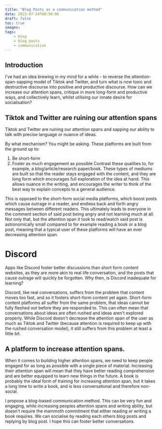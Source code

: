 ```yaml
---
title: "Blog Posts as a communication method"
date: 2023-07-24T00:50:06
draft: false
toc: true
images:
tags:
    - blog
    - blog posts
    - communication
---
```


## Introduction
I've had an idea brewing in my mind for a while - to reverse the attention-span-sapping model of Tiktok and Twitter, and turn what is now toxic and destructive discourse into positive and productive discourse. How can we increase our attention spans, critique in more long-form and productive ways, and collectively learn, whilst utilising our innate desire for socialisation?

## Tiktok and Twitter are ruining our attention spans
Tiktok and Twitter are ruining our attention spans and sapping our ability to talk with precise language or nuance of ideas.

By what mechanism? You might be asking. These platforms are built from the ground up to:
1. Be short-form
2. Foster as much engagement as possible
Contrast these qualities to, for example, a blog/article/research paper/book. These types of mediums are built so that the reader stays engaged with the content, and they are long form which encourages full exploration of the idea at hand. This allows nuance in the writing, and encourages the writer to think of the best way to explain concepts to a general audience.

This is opposed to the short-form social media platforms, which boost posts which cause outrage in a reader, and endless back and forth angry messages between different readers. This ultimately leads to everyone in the comment section of said post being angry and not learning much at all. Not only that, but the attention span it took to read/watch said post is astronomically small compared to for example reading a book or a blog post, meaning that a typical user of these platforms will have an ever decreasing attention span.

# Discord
Apps like Discord foster better discussions than short form content websites, as they are more akin to real life conversation, and the posts that cause outrage will quickly be forgotten. Why then, is Discord inadequate for learning?

Discord, like real conversations, suffers from the problem that content moves too fast, and so it fosters short-form content yet again. Short-form content platforms all suffer from the same problem, that ideas cannot be fully fleshed out before they are responded to. This can often mean that conversations about ideas are often rushed and ideas aren't explored properly. While Discord doesn't decrease the attention span of the user as much as Tiktok and Twitter (because attention is required to keep up with the rushed conversation model), it still suffers from this problem at least a little bit.

## A platform to increase attention spans.
When it comes to building higher attention spans, we need to keep people engaged for as long as possible with a single piece of material. Increasing their attention span will mean that they have better reading comprehension and are better equipped to learn new things in the future. A book is probably the ideal form of training for increasing attention span, but it takes a long time to write a book, and is less conversational and therefore non-social.

I propose a blog-based communication method. This can be very fun and engaging, while increasing peoples attention spans and writing ability, but doesn't require the mammoth commitment that either reading or writing a book requires. We can socialise by reading each others blog posts and replying by blog post. I hope this can foster better conversations.
